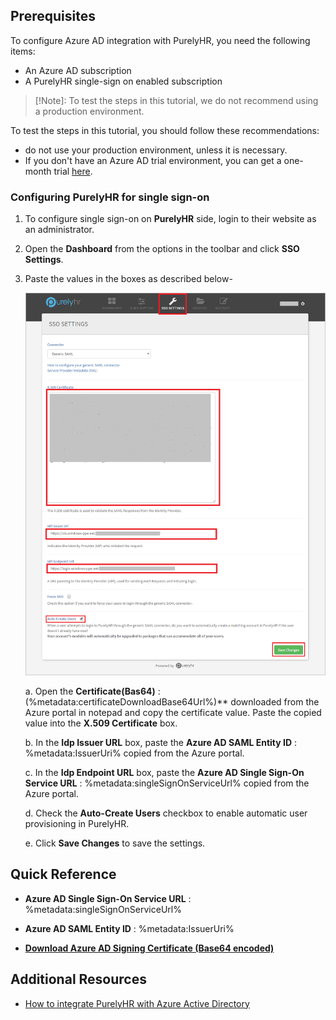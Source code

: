 ## Prerequisites

To configure Azure AD integration with PurelyHR, you need the following items:

- An Azure AD subscription
- A PurelyHR single-sign on enabled subscription

> [!Note]:
> To test the steps in this tutorial, we do not recommend using a production environment.

To test the steps in this tutorial, you should follow these recommendations:

- do not use your production environment, unless it is necessary.
- If you don't have an Azure AD trial environment, you can get a one-month trial [here](https://azure.microsoft.com/pricing/free-trial/).

### Configuring PurelyHR for single sign-on

1. To configure single sign-on on **PurelyHR** side, login to their website as an administrator.

2. Open the **Dashboard** from the options in the toolbar and click **SSO Settings**.

3. Paste the values in the boxes as described below-

	![Configure Single Sign-On](./media/purelyhr-dashboard-sso-settings.png)	

	a. Open the **Certificate(Bas64)** : (%metadata:certificateDownloadBase64Url%)** downloaded from the Azure portal in notepad and copy the certificate value. Paste the copied value into the **X.509 Certificate** box.

	b. In the **Idp Issuer URL** box, paste the **Azure AD SAML Entity ID** : %metadata:IssuerUri% copied from the Azure portal.

	c. In the **Idp Endpoint URL** box, paste the **Azure AD Single Sign-On Service URL** : %metadata:singleSignOnServiceUrl% copied from the Azure portal. 

	d. Check the **Auto-Create Users** checkbox to enable automatic user provisioning in PurelyHR.

	e. Click **Save Changes** to save the settings.

## Quick Reference

* **Azure AD Single Sign-On Service URL** : %metadata:singleSignOnServiceUrl%

* **Azure AD SAML Entity ID** : %metadata:IssuerUri%

* **[Download Azure AD Signing Certificate (Base64 encoded)](%metadata:certificateDownloadBase64Url%)**

## Additional Resources

* [How to integrate PurelyHR with Azure Active Directory](active-directory-saas-purelyhr-tutorial.md)
